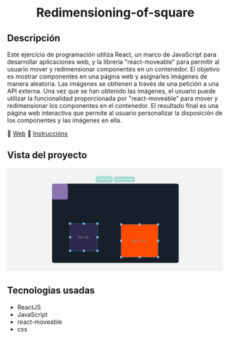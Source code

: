 <h1 align="center">Redimensioning-of-square</h1>

## Descripción

Este ejercicio de programación utiliza React, un marco de JavaScript para desarrollar aplicaciones web, y la librería "react-moveable" para permitir al usuario mover y redimensionar componentes en un contenedor. El objetivo es mostrar componentes en una página web y asignarles imágenes de manera aleatoria. Las imágenes se obtienen a través de una petición a una API externa. Una vez que se han obtenido las imágenes, el usuario puede utilizar la funcionalidad proporcionada por "react-moveable" para mover y redimensionar los componentes en el contenedor. El resultado final es una página web interactiva que permite al usuario personalizar la disposición de los componentes y las imágenes en ella.

:link: [Web](https://redimensioning-of-square.netlify.app/)
:link: [Instruccións](./INSTRUCCIONS.md)

## Vista del proyecto

![captura_del_proyecto](./assets/capture.png)

## Tecnologias usadas

- ReactJS
- JavaScript
- react-moveable
- css
